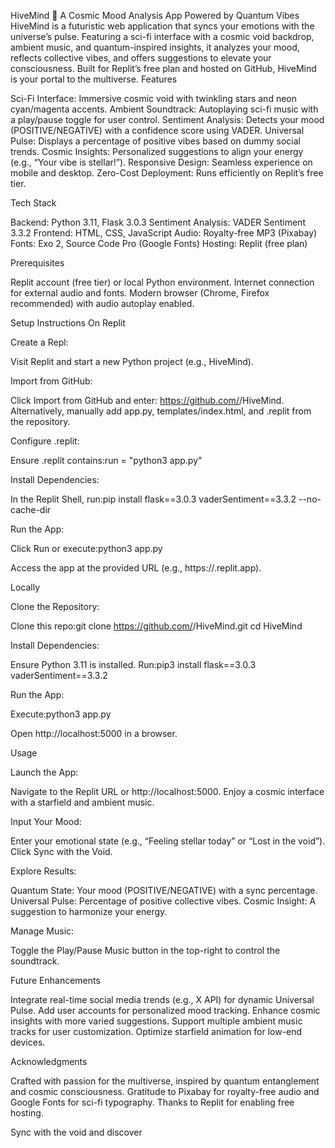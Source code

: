 HiveMind 🌌
A Cosmic Mood Analysis App Powered by Quantum Vibes
HiveMind is a futuristic web application that syncs your emotions with the universe’s pulse. Featuring a sci-fi interface with a cosmic void backdrop, ambient music, and quantum-inspired insights, it analyzes your mood, reflects collective vibes, and offers suggestions to elevate your consciousness. Built for Replit’s free plan and hosted on GitHub, HiveMind is your portal to the multiverse.
Features

Sci-Fi Interface: Immersive cosmic void with twinkling stars and neon cyan/magenta accents.
Ambient Soundtrack: Autoplaying sci-fi music with a play/pause toggle for user control.
Sentiment Analysis: Detects your mood (POSITIVE/NEGATIVE) with a confidence score using VADER.
Universal Pulse: Displays a percentage of positive vibes based on dummy social trends.
Cosmic Insights: Personalized suggestions to align your energy (e.g., “Your vibe is stellar!”).
Responsive Design: Seamless experience on mobile and desktop.
Zero-Cost Deployment: Runs efficiently on Replit’s free tier.

Tech Stack

Backend: Python 3.11, Flask 3.0.3
Sentiment Analysis: VADER Sentiment 3.3.2
Frontend: HTML, CSS, JavaScript
Audio: Royalty-free MP3 (Pixabay)
Fonts: Exo 2, Source Code Pro (Google Fonts)
Hosting: Replit (free plan)

Prerequisites

Replit account (free tier) or local Python environment.
Internet connection for external audio and fonts.
Modern browser (Chrome, Firefox recommended) with audio autoplay enabled.

Setup Instructions
On Replit

Create a Repl:

Visit Replit and start a new Python project (e.g., HiveMind).


Import from GitHub:

Click Import from GitHub and enter: https://github.com/<your-username>/HiveMind.
Alternatively, manually add app.py, templates/index.html, and .replit from the repository.


Configure .replit:

Ensure .replit contains:run = "python3 app.py"




Install Dependencies:

In the Replit Shell, run:pip install flask==3.0.3 vaderSentiment==3.3.2 --no-cache-dir




Run the App:

Click Run or execute:python3 app.py


Access the app at the provided URL (e.g., https://<your-project>.replit.app).



Locally

Clone the Repository:

Clone this repo:git clone https://github.com/<your-username>/HiveMind.git
cd HiveMind




Install Dependencies:

Ensure Python 3.11 is installed.
Run:pip3 install flask==3.0.3 vaderSentiment==3.3.2




Run the App:

Execute:python3 app.py


Open http://localhost:5000 in a browser.



Usage

Launch the App:

Navigate to the Replit URL or http://localhost:5000.
Enjoy a cosmic interface with a starfield and ambient music.


Input Your Mood:

Enter your emotional state (e.g., “Feeling stellar today” or “Lost in the void”).
Click Sync with the Void.


Explore Results:

Quantum State: Your mood (POSITIVE/NEGATIVE) with a sync percentage.
Universal Pulse: Percentage of positive collective vibes.
Cosmic Insight: A suggestion to harmonize your energy.


Manage Music:

Toggle the Play/Pause Music button in the top-right to control the soundtrack.



Future Enhancements

Integrate real-time social media trends (e.g., X API) for dynamic Universal Pulse.
Add user accounts for personalized mood tracking.
Enhance cosmic insights with more varied suggestions.
Support multiple ambient music tracks for user customization.
Optimize starfield animation for low-end devices.

Acknowledgments

Crafted with passion for the multiverse, inspired by quantum entanglement and cosmic consciousness.
Gratitude to Pixabay for royalty-free audio and Google Fonts for sci-fi typography.
Thanks to Replit for enabling free hosting.

Sync with the void and discover
